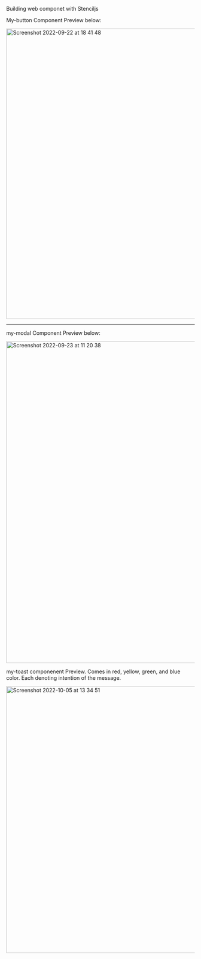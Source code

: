 Building web componet with Stenciljs


My-button Component Preview below:

<img width="777" alt="Screenshot 2022-09-22 at 18 41 48" src="https://user-images.githubusercontent.com/40881194/191815401-8a6a39f3-8fde-4a41-b7a6-d80064609d0e.png">


-------------------------------------------------------------

my-modal Component Preview below:

<img width="861" alt="Screenshot 2022-09-23 at 11 20 38" src="https://user-images.githubusercontent.com/40881194/191940741-2d779aa4-02a7-4172-b2ea-bc0c2259761d.png">


my-toast componenent Preview. Comes in red, yellow, green, and blue color. Each denoting intention of the message.


<img width="714" alt="Screenshot 2022-10-05 at 13 34 51" src="https://user-images.githubusercontent.com/40881194/194061615-8d0cb5c1-ec4e-44fd-b0f7-c08129437646.png">

